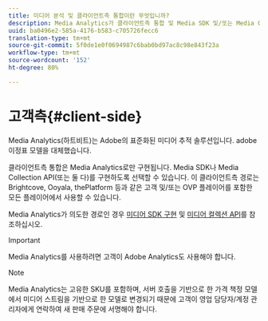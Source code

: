 ```yaml
---
title: 미디어 분석 및 클라이언트측 통합이란 무엇입니까?
description: Media Analytics가 클라이언트측 통합 및 Media SDK 및/또는 Media Collection API와 연동되는 방법을 알아봅니다.
uuid: ba0496e2-585a-4176-b583-c705726fecc6
translation-type: tm+mt
source-git-commit: 5f0de1e0f0694987c6bab0bd97ac8c98e843f23a
workflow-type: tm+mt
source-wordcount: '152'
ht-degree: 80%

---
```



# 고객측{#client-side}

Media Analytics(하트비트)는 Adobe의 표준화된 미디어 추적 솔루션입니다. adobe 이정표 모델을 대체했습니다.

클라이언트측 통합은 Media Analytics로만 구현됩니다. Media SDK나 Media Collection API(또는 둘 다)를 구현하도록 선택할 수 있습니다. 이 클라이언트측 경로는 Brightcove, Ooyala, thePlatform 등과 같은 고객 및/또는 OVP 플레이어를 포함한 모든 플레이어에서 사용할 수 있습니다.

Media Analytics가 의도한 경로인 경우 [미디어 SDK 구현](/help/sdk-implement/setup/setup-overview.md) 및 [미디어 컬렉션 API](/help/media-collection-api/mc-api-overview.md)를 참조하십시오.

>[!IMPORTANT]
>
>Media Analytics를 사용하려면 고객이 Adobe Analytics도 사용해야 합니다.

>[!NOTE]
>
>Media Analytics는 고유한 SKU를 포함하며, 서버 호출을 기반으로 한 가격 책정 모델에서 미디어 스트림을 기반으로 한 모델로 변경되기 때문에 고객이 영업 담당자/계정 관리자에게 연락하여 새 판매 주문에 서명해야 합니다.
